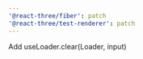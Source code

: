 ```yaml
---
'@react-three/fiber': patch
'@react-three/test-renderer': patch
---
```


Add useLoader.clear(Loader, input)
